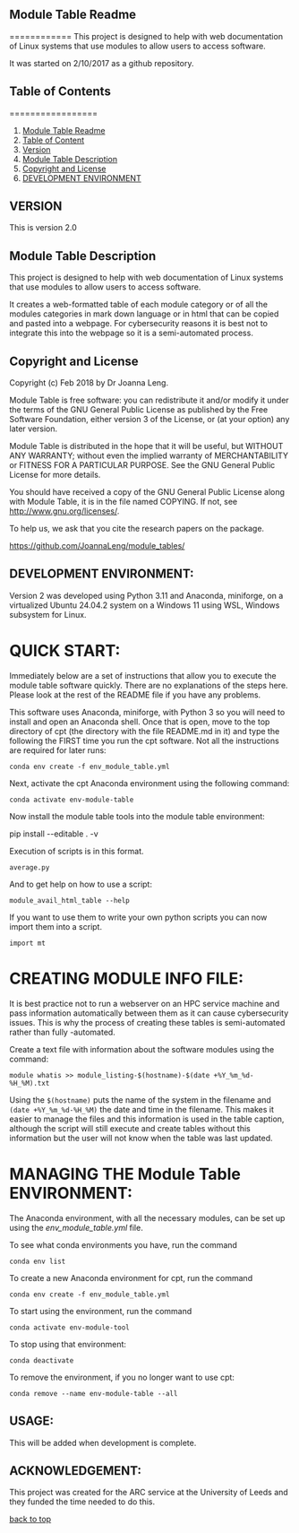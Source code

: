 ## Module Table Readme
============
This project is designed to help with web documentation of Linux systems that use modules to allow users to access software. 

It was started on 2/10/2017 as a github repository.

## Table of Contents
=================

1. [Module Table Readme](#module-table-readme)
2. [Table of Content](#table-of-content)
3. [Version](#version)
4. [Module Table Description](#module-table-description)
5. [Copyright and License](#copyright-and-license)
6. [DEVELOPMENT ENVIRONMENT](#development-environment)




## VERSION
This is version 2.0

## Module Table Description
This project is designed to help with web documentation of Linux systems that use modules to allow users to access software.

It creates a web-formatted table of each module category or of all the modules categories in mark down language or in html that can be copied and pasted into a webpage. For cybersecurity reasons it is best not to integrate this into the webpage so it is a semi-automated process.

## Copyright and License
Copyright (c) Feb 2018 by Dr Joanna Leng.

Module Table is free software: you can redistribute it and/or modify it under the terms of the GNU General Public License as published by the Free Software Foundation, either version 3 of the License, or (at your option) any later version.

Module Table is distributed in the hope that it will be useful, but WITHOUT ANY WARRANTY; without even the implied warranty of MERCHANTABILITY or FITNESS FOR A PARTICULAR PURPOSE.  See the GNU General Public License for more details.

You should have received a copy of the GNU General Public License along with Module Table, it is in the file named COPYING.  If not, see <http://www.gnu.org/licenses/>.

To help us, we ask that you cite the research papers on the package.

https://github.com/JoannaLeng/module_tables/

## DEVELOPMENT ENVIRONMENT:
Version 2 was developed using Python 3.11 and Anaconda, miniforge, on a virtualized Ubuntu 24.04.2 system on a Windows 11 using WSL, Windows subsystem for Linux.

# QUICK START:
Immediately below are a set of instructions that allow you to execute the module table software quickly. There are no explanations of the steps here. Please look at the rest of the README file if you have any problems.

This software uses Anaconda, miniforge, with Python 3 so you will need to install and open an Anaconda shell. Once that is open, move to the top directory of cpt (the directory with the file README.md in it) and type the following the FIRST time you run the cpt software. Not all the instructions are required for later runs:

`conda env create -f env_module_table.yml`

Next, activate the cpt Anaconda environment using the following command:

`conda activate env-module-table`

Now install the module table tools into the module table environment:

pip install --editable . -v


Execution of scripts is in this format.

`average.py`

And to get help on how to use a script:

`module_avail_html_table --help`

If you want to use them to write your own python scripts you can now import them into a script.

`import mt`

# CREATING MODULE INFO FILE:
It is best practice not to run a webserver on an HPC service machine and pass information automatically between them as it can cause cybersecurity issues. This is why the process of creating these tables is semi-automated rather than fully -automated.

Create a text file with information about the software modules using the command:

`module whatis >> module_listing-$(hostname)-$(date +%Y_%m_%d-%H_%M).txt`

Using the `$(hostname)` puts the name of the system in the filename and `(date +%Y_%m_%d-%H_%M)` the date and time in the filename. This makes it easier to manage the files and this information is used in the table caption, although the script will still execute and create tables without this information but the user will not know when the table was last updated. 

# MANAGING THE Module Table ENVIRONMENT:
The Anaconda environment, with all the necessary modules, can be set up using the *env_module_table.yml* file. 

To see what conda environments you have, run the command

`conda env list`

To create a new Anaconda environment for cpt, run the command

`conda env create -f env_module_table.yml`

To start using the environment, run the command

`conda activate env-module-tool`

To stop using that environment:

`conda deactivate`

To remove the environment, if you no longer want to use cpt:

`conda remove --name env-module-table --all`

## USAGE:
This will be added when development is complete.

## ACKNOWLEDGEMENT:

This project was created for the ARC service at the University of Leeds and they funded the time needed to do this.

[back to top](#module-table-readme)

